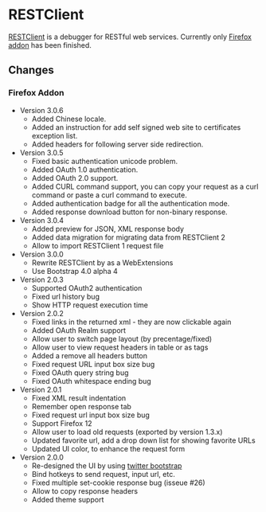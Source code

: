 # RESTClient

[RESTClient](http://restclient.net) is a debugger for RESTful web services. Currently only [Firefox addon](https://addons.mozilla.org/en-US/firefox/addon/9780/) has been finished.

## Changes

### Firefox Addon

* Version 3.0.6
  * Added Chinese locale.
  * Added an instruction for add self signed web site to certificates exception list.
  * Added headers for following server side redirection.
* Version 3.0.5
  * Fixed basic authentication unicode problem.
  * Added OAuth 1.0 authentication.
  * Added OAuth 2.0 support.
  * Added CURL command support, you can copy your request as a curl command or paste a curl command to execute.
  * Added authentication badge for all the authentication mode.
  * Added response download button for non-binary response.
* Version 3.0.4
  * Added preview for JSON, XML response body
  * Added data migration for migrating data from RESTClient 2
  * Allow to import RESTClient 1 request file
* Version 3.0.0
  * Rewrite RESTClient by as a WebExtensions
  * Use Bootstrap 4.0 alpha 4
* Version 2.0.3
  * Supported OAuth2 authentication
  * Fixed url history bug
  * Show HTTP request execution time
* Version 2.0.2
  * Fixed links in the returned xml - they are now clickable again
  * Added OAuth Realm support
  * Allow user to switch page layout (by precentage/fixed)
  * Allow user to view request headers in table or as tags
  * Added a remove all headers button
  * Fixed request URL input box size bug
  * Fixed OAuth query string bug
  * Fixed OAuth whitespace ending bug
* Version 2.0.1
  * Fixed XML result indentation
  * Remember open response tab
  * Fixed request url input box size bug
  * Support Firefox 12
  * Allow user to load old requests (exported by version 1.3.x)
  * Updated favorite url, add a drop down list for showing favorite URLs
  * Updated UI color, to enhance the request form
* Version 2.0.0
  * Re-designed the UI by using [twitter bootstrap](twitter.github.com/bootstrap/)
  * Bind hotkeys to send request, input url, etc.
  * Fixed multiple set-cookie response bug  (isseue #26)
  * Allow to copy response headers
  * Added theme support